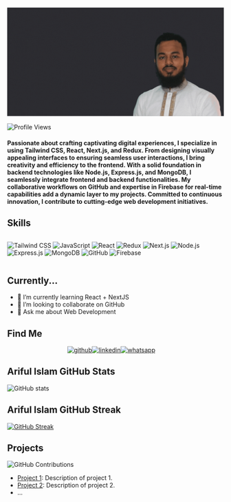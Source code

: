 ![](https://github.com/Ariful-Islam80/New-project/blob/main/image/Black%20White%20Modern%20Simple%20New%20Arrival%20Sport%20Shoes%20Banner.gif?raw=true)




![Profile Views](https://komarev.com/ghpvc/?username=Ariful-Islam80&label=Profile%20views&color=0e75b6&style=flat)

#### Passionate about crafting captivating digital experiences, I specialize in using Tailwind CSS, React, Next.js, and Redux. From designing visually appealing interfaces to ensuring seamless user interactions, I bring creativity and efficiency to the frontend. With a solid foundation in backend technologies like Node.js, Express.js, and MongoDB, I seamlessly integrate frontend and backend functionalities. My collaborative workflows on GitHub and expertise in Firebase for real-time capabilities add a dynamic layer to my projects. Committed to continuous innovation, I contribute to cutting-edge web development initiatives.

## Skills

<div style="display: flex; flex-wrap: wrap; justify-content: center;">

  ![Tailwind CSS](https://img.shields.io/badge/Tailwind_CSS-38B2AC?style=for-the-badge&logo=tailwind-css&logoColor=white)
  ![JavaScript](https://img.shields.io/badge/JavaScript-F7DF1E?style=for-the-badge&logo=javascript&logoColor=black)
  ![React](https://img.shields.io/badge/React-61DAFB?style=for-the-badge&logo=react&logoColor=black)
  ![Redux](https://img.shields.io/badge/Redux-764ABC?style=for-the-badge&logo=redux&logoColor=white)
  ![Next.js](https://img.shields.io/badge/Next.js-000000?style=for-the-badge&logo=next.js&logoColor=white)
  ![Node.js](https://img.shields.io/badge/Node.js-339933?style=for-the-badge&logo=node.js&logoColor=white)
  ![Express.js](https://img.shields.io/badge/Express.js-000000?style=for-the-badge&logo=express&logoColor=white)
  ![MongoDB](https://img.shields.io/badge/MongoDB-47A248?style=for-the-badge&logo=mongodb&logoColor=white)
  ![GitHub](https://img.shields.io/badge/GitHub-181717?style=for-the-badge&logo=github&logoColor=white)
  ![Firebase](https://img.shields.io/badge/Firebase-FFCA28?style=for-the-badge&logo=firebase&logoColor=black)

</div>

## Currently...

- 🌱 I’m currently learning React + NextJS
- 👯 I’m looking to collaborate on GitHub
- 💬 Ask me about Web Development

## Find Me

 <div style="display: flex; justify-content: center; align-items: center; margin-bottom: 20px; margin-right:20px;">
    <a href="https://github.com/Ariful-Islam80"><img src='https://icongr.am/octicons/mark-github.svg?size=128&color=white' alt='github' height='60'></a>
    <a href="https://www.linkedin.com/in/mohammad-ariful-islam-a415402a6"><img src='https://i.ibb.co/SmMvtb7/linkedin.png' alt='linkedin' height='60'></a>
    <a href="https://wa.me/8801829957947"><img src='https://i.ibb.co/pXqRSj2/whatsapp.png' alt='whatsapp' height='60'></a>
  </div>

## Ariful Islam GitHub Stats
![GitHub stats](https://github-readme-stats.vercel.app/api?username=Ariful-Islam80&show_icons=true&theme=tokyonight)

## Ariful Islam GitHub Streak
[![GitHub Streak](https://streak-stats.demolab.com/?user=Ariful-Islam80&theme=dark)](https://git.io/streak-stats)

## Projects
![GitHub Contributions](https://img.shields.io/github/last-commit/Ariful-Islam80/Ariful-Islam80?label=Contributions&style=flat&color=success)


- [Project 1](link-to-project-1): Description of project 1.
- [Project 2](link-to-project-2): Description of project 2.
- ...





